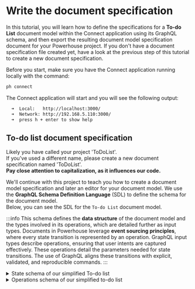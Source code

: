 # Write the document specification

In this tutorial, you will learn how to define the specifications for a **To-do List** document model within the Connect application using its GraphQL schema, and then export the resulting document model specification document for your Powerhouse project.
If you don't have a document specification file created yet, have a look at the previous step of this tutorial to create a new document specification.

Before you start, make sure you have the Connect application running locally with the command:

```bash
ph connect
```

The Connect application will start and you will see the following output:

```bash
  ➜  Local:   http://localhost:3000/
  ➜  Network: http://192.168.5.110:3000/
  ➜  press h + enter to show help
```

## To-do list document specification

Likely you have called your project 'ToDoList'.  
If you've used a different name, please create a new document specification named 'ToDoList'.  
**Pay close attention to capitalization, as it influences our code.**

We'll continue with this project to teach you how to create a document model specification and later an editor for your document model. We use the **GraphQL Schema Definition Language** (SDL) to define the schema for the document model.  
Below, you can see the SDL for the `To-do List` document model.

:::info
This schema defines the **data structure** of the document model and the types involved in its operations, which are detailed further as input types.
Documents in Powerhouse leverage **event sourcing principles**, where every state transition is represented by an operation. GraphQL input types describe operations, ensuring that user intents are captured effectively. These operations detail the parameters needed for state transitions. The use of GraphQL aligns these transitions with explicit, validated, and reproducible commands.
:::

<details>
<summary>State schema of our simplified To-do list</summary>

```graphql
# The state of our ToDoList
type ToDoListState {
  items: [ToDoItem!]!
}

# A single to-do item
type ToDoItem {
  id: ID!
  text: String!
  checked: Boolean!
}
```

</details>

<details>
<summary>Operations schema of our simplified to-do list</summary>
```graphql
# Defines a GraphQL input type for adding a new to-do item
input AddTodoItemInput {
  id: ID!
  text: String!
}

# Defines a GraphQL input type for updating a to-do item

input UpdateTodoItemInput {
id: ID!
text: String
checked: Boolean
}

# Defines a GraphQL input type for deleting a to-do item

input DeleteTodoItemInput {
id: ID!
}

````
</details>

## Define the document model specification

To be able to define the document model, you need to open the document model editor in Connect.

### The steps below show you how to do this:

1. In the Connect application, click on **'document model'** to open the document model specification editor.
2. Name your document model '**ToDoList**' in the Connect application, paying close attention to capitalization.
3. You'll be presented with a form to fill in metadata about the document model. Fill in the details in the respective fields.

    In the **Document Type** field, type `powerhouse/todolist`. This defines the new type of document that will be created with this document model specification.

    ![ToDoList Document Model Form Metadata](./images/DocumentModelHeader.png)

4. In the code editor, you can see the SDL for the document model. Replace the existing SDL template with the SDL defined in the [State Schema](#state-schema) section. Only copy and paste the types, leaving the inputs for the next step. You can, however, already press the 'Sync with schema' button to set the initial state of your document model specification based on your Schema Definition Language.
5. Below the editor, find the input field `Add module`. You'll use this to create and name a module for organizing your input operations. In this case, we will name the module `to_do_list`. Press enter.
6. Now there is a new field, called `Add operation`. Here you will have to add each input operation to the module, one by one.
7. Inside the `Add operation` field, type `ADD_TODO_ITEM` and press enter. A small editor will appear underneath it, with an empty input type that you have to fill. Copy the first input type from the [Operations Schema](#operations-schema) section and paste it in the editor. The editor should look like this:

    ```graphql
    input AddTodoItemInput {
        id: ID!
        text: String!
    }
    ```

8. Repeat the process from step 7 for the other input operations: `UPDATE_TODO_ITEM` and `DELETE_TODO_ITEM`. You may have noticed that you only need to add the name of the operation (e.g., `UPDATE_TODO_ITEM`, `DELETE_TODO_ITEM`) without the `Input` suffix. It will then be generated once you press enter.

9. Once you have added all the input operations, click the `Export` button at the top right of the editor to save the document model specification document to your local machine. Ideally, you should save your file in the root of your Powerhouse project on your machine.

Check below screenshot for the complete implementation:

![ToDoList Document Model](./images/DocumentModelOperations.png)

### Up next: reducers

Up next, you'll learn how to implement the runtime logic and components that will use the `ToDoList` document model specification you've just created and exported.
````
